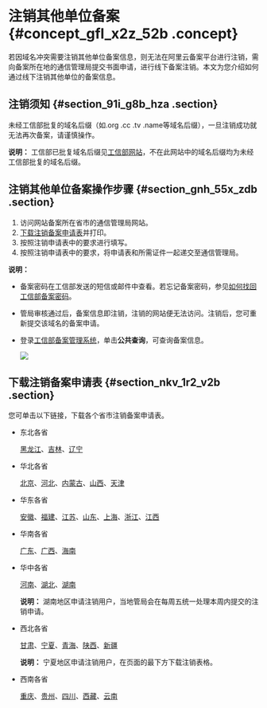 # 注销其他单位备案 {#concept_gfl_x2z_52b .concept}

若因域名冲突需要注销其他单位备案信息，则无法在阿里云备案平台进行注销，需向备案所在地的通信管理局提交书面申请，进行线下备案注销。本文为您介绍如何通过线下注销其他单位的备案信息。

## 注销须知 {#section_91i_g8b_hza .section}

未经工信部批复的域名后缀（如.org .cc .tv .name等域名后缀），一旦注销成功就无法再次备案，请谨慎操作。

**说明：** 工信部已批复域名后缀见[工信部网站](http://域名.信息)，不在此网站中的域名后缀均为未经工信部批复的域名后缀。

## 注销其他单位备案操作步骤 {#section_gnh_55x_zdb .section}

1.  访问网站备案所在省市的通信管理局网站。
2.  [下载注销备案申请表](#)并打印。
3.  按照注销申请表中的要求进行填写。
4.  按照注销申请表中的要求，将申请表和所需证件一起递交至通信管理局。

**说明：** 

-   备案密码在工信部发送的短信或邮件中查看。若忘记备案密码，参见[如何找回工信部备案密码](../cn.zh-CN/常见问题/备案平台及工信部页面操作FAQ/如何找回工信部备案密码？.md#)。
-   管局审核通过后，备案信息即注销，注销的网站便无法访问。注销后，您可重新提交该域名的备案申请。
-   登录[工信部备案管理系统](http://www.beian.miit.gov.cn)，单击**公共查询**，可查询备案信息。

    ![](http://static-aliyun-doc.oss-cn-hangzhou.aliyuncs.com/assets/img/14203/156439658411194_zh-CN.png)


## 下载注销备案申请表 {#section_nkv_1r2_v2b .section}

您可单击以下链接，下载各个省市注销备案申请表。

-   东北各省

    [黑龙江](http://hl.beian.miit.gov.cn/state/outPortal/queryMutualityDownloadInfo.action;jsessionid=345AC11592871967EB9DD7F87A133FA5?id=51)、[吉林](http://jl.beian.miit.gov.cn/state/outPortal/queryMutualityDownloadInfo.action?id=1)、[辽宁](http://ln.beian.miit.gov.cn/state/outPortal/queryMutualityDownloadInfo.action;jsessionid=8BF3580496DB3DF5BA05C6D9BF56F349?id=11)

-   华北各省

    [北京](http://bj.beian.miit.gov.cn/state/outPortal/queryMutualityDownloadInfo.action?id=7)、[河北](http://he.beian.miit.gov.cn/state/outPortal/queryMutualityDownloadInfo.action?id=1)、[内蒙古](http://nm.beian.miit.gov.cn/state/outPortal/queryMutualityDownloadInfo.action;jsessionid=BCEDAE43E1F9AB26F7D3D28ECE3C3093?id=21)、[山西](http://sx.beian.miit.gov.cn/state/outPortal/queryMutualityDownloadInfo.action;jsessionid=D0DA38A1737DFD3AB92357A8A42B6070?id=2)、[天津](http://tj.beian.miit.gov.cn/state/outPortal/queryMutualityDownloadInfo.action;jsessionid=365F594353266FC51B2F7028281456D3?id=8)

-   华东各省

    [安徽](http://ah.beian.miit.gov.cn/state/outPortal/queryMutualityDownloadInfo.action;jsessionid=47AD2A28B0C9EFEF07FD673CC5E3100F?id=12)、[福建](http://fj.beian.miit.gov.cn/state/outPortal/queryMutualityDownloadInfo.action?id=14)、[江苏](http://js.beian.miit.gov.cn/state/outPortal/queryMutualityDownloadInfo.action?id=2)、[山东](http://imgs-storage.cdn.aliyuncs.com/help/beian/%E5%B1%B1%E4%B8%9C%E6%B3%A8%E9%94%80%E5%A4%87%E6%A1%88%E7%94%B3%E8%AF%B7%E8%A1%A8.doc?spm=5176.7736988.0.0.fLqgDU&file=%E5%B1%B1%E4%B8%9C%E6%B3%A8%E9%94%80%E5%A4%87%E6%A1%88%E7%94%B3%E8%AF%B7%E8%A1%A8.doc)、[上海](http://114.80.217.250/)、[浙江](http://zj.beian.miit.gov.cn/state/outPortal/queryMutualityDownloadInfo.action;jsessionid=E5492D8F41AB3716A23F6052A37DFF0D?id=31)、[江西](http://jxca.miit.gov.cn/show.aspx?id=5903)

-   华南各省

    [广东](http://gd.beian.miit.gov.cn/state/outPortal/queryMutualityDownloadInfo.action;jsessionid=2292C86B4FB7E455A1D2A139C8BA09F5?id=18)、[广西](http://gx.beian.miit.gov.cn/state/outPortal/queryMutualityDownloadInfo.action;jsessionid=0DAC9CD10F3A6952E88EC0FD9F355E45?id=7)、[海南](http://hi.beian.miit.gov.cn/state/outPortal/queryMutualityDownloadInfo.action;jsessionid=64CE8C86311D3DB95E1B65BC2659FB2A?id=1)

-   华中各省

    [河南](http://ha.beian.miit.gov.cn/state/outPortal/queryMutualityDownloadInfo.action;jsessionid=66CEFA19AC5EDF3764F1130750A09DAA?id=7)、[湖北](http://hb.beian.miit.gov.cn/state/outPortal/queryMutualityDownloadInfo.action;jsessionid=E60A997F9D185071602250E8530319F8?id=13)、[湖南](http://hunca.miit.gov.cn/TGJCMS/bgfjxz2/1883.htm)

    **说明：** 湖南地区申请注销用户，当地管局会在每周五统一处理本周内提交的注销申请。

-   西北各省

    [甘肃](http://gs.beian.miit.gov.cn/state/outPortal/queryMutualityDownloadInfo.action;jsessionid=E9B8643690DE8D907BA54AA483FE44D8?id=20)、[宁夏](http://nxca.miit.gov.cn/nxtxglj/articleView.do?articleId=819)、[青海](http://qh.beian.miit.gov.cn/state/outPortal/queryMutualityDownloadInfo.action;jsessionid=37C94D6A1B2F5EF1E70AB3F8E9A0D21B?id=11)、[陕西](http://sn.beian.miit.gov.cn/state/outPortal/queryMutualityDownloadInfo.action;jsessionid=DC90577451B0DA525A4A5390943E8E7C?id=16)、[新疆](http://xj.beian.miit.gov.cn/state/outPortal/queryMutualityDownloadInfo.action;jsessionid=6F1A2FAC1940FC4794DD8BBE4DDD91F1?id=16)

    **说明：** 宁夏地区申请注销用户，在页面的最下方下载注销表格。

-   西南各省

    [重庆](http://cq.beian.miit.gov.cn/state/outPortal/queryMutualityDownloadInfo.action;jsessionid=B01C1D3548B7F1BE69DDA92C2C7B4285?id=21)、[贵州](http://gz.beian.miit.gov.cn/state/outPortal/queryMutualityDownloadInfo.action;jsessionid=20CC30DE1F206219D0251B410DCD8A56?id=16)、[四川](http://sc.beian.miit.gov.cn/state/outPortal/queryMutualityDownloadInfo.action?id=11)、[西藏](http://xz.beian.miit.gov.cn/state/outPortal/queryMutualityDownloadInfo.action;jsessionid=4E2ED9095563F581B6AF3EFB75AA9BFD?id=4)、[云南](http://yn.beian.miit.gov.cn/state/outPortal/queryMutualityDownloadInfo.action?id=2)


